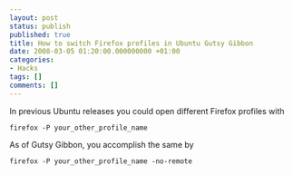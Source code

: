 ```yaml
---
layout: post
status: publish
published: true
title: How to switch Firefox profiles in Ubuntu Gutsy Gibbon
date: 2008-03-05 01:20:00.000000000 +01:00
categories:
- Hacks
tags: []
comments: []
---
```

In previous Ubuntu releases you could open different Firefox profiles with

```
firefox -P your_other_profile_name
```

As of Gutsy Gibbon, you accomplish the same by

```
firefox -P your_other_profile_name -no-remote
```


